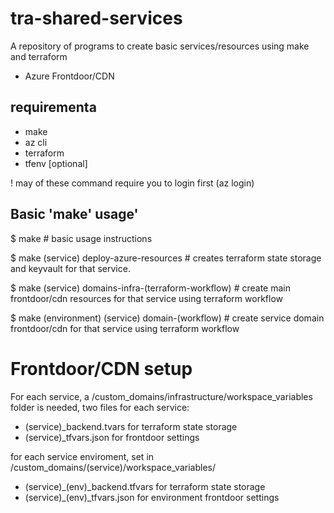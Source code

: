 # tra-shared-services

A repository of programs to create basic services/resources using make and terraform

- Azure Frontdoor/CDN

## requirementa

- make
- az cli
- terraform
- tfenv [optional]


! may of these command require you to login first (az login)

## Basic 'make' usage'

$ make # basic usage instructions

$ make  (service) deploy-azure-resources # creates terraform state storage and keyvault for that service.

$ make (service) domains-infra-(terraform-workflow) # create main frontdoor/cdn resources for that service using terraform workflow

$ make (environment) (service) domain-(workflow) # create service domain frontdoor/cdn for that service using terraform workflow


# Frontdoor/CDN setup

For each service, a /custom_domains/infrastructure/workspace_variables  folder is needed, two files for each service:

- (service)_backend.tvars   for terraform state storage
- (service)_tfvars.json     for frontdoor settings


for each service enviroment, set in /custom_domains/(service)/workspace_variables/

- (service)_(env)_backend.tfvars  for terraform state storage
- (service)_(env)_tfvars.json     for environment frontdoor settings




